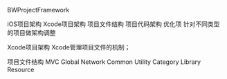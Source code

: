
BWProjectFramework

iOS项目架构
    Xcode项目架构
    项目文件结构
    项目代码架构
    优化项
    针对不同类型的项目做架构调整

Xcode项目架构
    Xcode管理项目文件的机制；

项目文件结构
    MVC
    Global
    Network
    Common
    Utility
    Category
    Library
    Resource